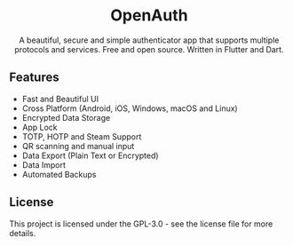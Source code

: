 <h1 align="center">OpenAuth</h1>
<div align="center">A beautiful, secure and simple authenticator app that supports multiple protocols and services. Free and open source. Written in Flutter and Dart.</div>

## Features
* Fast and Beautiful UI
* Cross Platform (Android, iOS, Windows, macOS and Linux)
* Encrypted Data Storage
* App Lock
* TOTP, HOTP and Steam Support
* QR scanning and manual input
* Data Export (Plain Text or Encrypted)
* Data Import
* Automated Backups

## License
This project is licensed under the GPL-3.0 - see the license file for more details.
